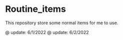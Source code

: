# Routine_items

This repository store some normal items for me to use.

@ update: 6/1/2022
@ update: 6/2/2022
